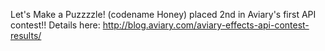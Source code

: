 Let's Make a Puzzzzle! (codename Honey) placed 2nd in Aviary's first API contest!! Details here:
http://blog.aviary.com/aviary-effects-api-contest-results/